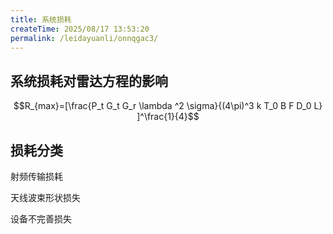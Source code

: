 ```yaml
---
title: 系统损耗
createTime: 2025/08/17 13:53:20
permalink: /leidayuanli/onnqgac3/
---
```

## **系统损耗对雷达方程的影响**

$$R_{max}=[\frac{P_t G_t G_r \lambda ^2 \sigma}{(4\pi)^3 k T_0 B F D_0 L} ]^\frac{1}{4}$$

## **损耗分类**

射频传输损耗

天线波束形状损失

设备不完善损失
